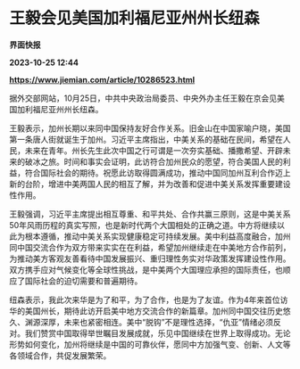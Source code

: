 # 王毅会见美国加利福尼亚州州长纽森
**界面快报**

**2023-10-25 12:44**

**https://www.jiemian.com/article/10286523.html**

据外交部网站，10月25日，中共中央政治局委员、中央外办主任王毅在京会见美国加利福尼亚州州长纽森。

王毅表示，加州长期以来同中国保持友好合作关系。旧金山在中国家喻户晓，美国第一条唐人街就诞生于加州。习近平主席指出，中美关系的基础在民间，希望在人民，未来在青年。州长先生此次中国之行可谓是一次夯实基础、播撒希望、开辟未来的破冰之旅。时间和事实会证明，此访符合加州民众的愿望，符合美国人民的利益，符合国际社会的期待。祝愿此访取得圆满成功，推动中国同加州互利合作迈上新的台阶，增进中美两国人民的相互了解，并为改善和促进中美关系发挥重要建设性作用。

王毅强调，习近平主席提出相互尊重、和平共处、合作共赢三原则，这是中美关系50年风雨历程的真实写照，也是新时代两个大国相处的正确之道。中方将继续以此为根本遵循，推动中美关系实现健康稳定可持续发展。美中利益高度融合，加州同中国交流合作为双方带来实实在在利益，希望加州继续走在中美地方合作前列，为推动美方客观友善看待中国发展振兴、重归理性务实对华政策发挥建设性作用。双方携手应对气候变化等全球性挑战，是中美两个大国理应承担的国际责任，也顺应了国际社会的迫切需要和普遍期待。

纽森表示，我此次来华是为了和平，为了合作，也是为了友谊。作为4年来首位访华的美国州长，期待此访开启美中地方交流合作的新篇章。加州同中国交往历史悠久、渊源深厚，未来也紧密相连。美中“脱钩”不是理性选择，“仇亚”情绪必须反对。我们赞赏中国取得举世瞩目发展成就，乐见中国继续在世界上取得成功。无论形势如何变化，加州将继续是中国的可靠伙伴，愿同中方加强气变、创新、人文等各领域合作，共促发展繁荣。